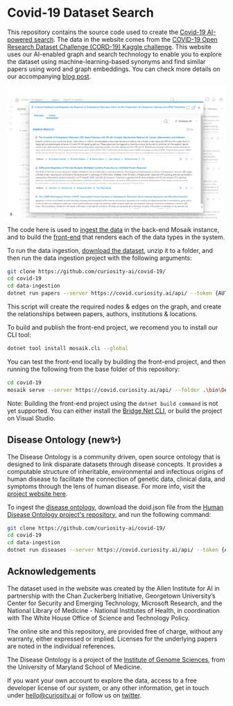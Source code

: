 # Covid-19 Dataset Search

This repository contains the source code used to create the [Covid-19 AI-powered search](https://covid.curiosity.ai/#/home). The data in the website comes from the [COVID-19 Open Research Dataset Challenge (CORD-19) Kaggle challenge](https://www.kaggle.com/allen-institute-for-ai/CORD-19-research-challenge/tasks?taskId=561). This website uses our AI-enabled graph and search technology to enable you to explore the dataset using machine-learning-based synonyms and find similar papers using word and graph embeddings. You can check more details on our accompanying [blog post](https://medium.com/curiosity-ai/curiositys-covid-19-research-tool-63485e29472b).


![](https://raw.githubusercontent.com/curiosity-ai/covid-19/master/assets/similar-papers.png)


The code here is used to [ingest the data](https://github.com/curiosity-ai/covid-19/tree/master/data-ingestion) in the back-end Mosaik instance, and to build the [front-end](https://github.com/curiosity-ai/covid-19/tree/master/front-end) that renders each of the data types in the system. 

To run the data ingestion, [download the dataset](https://www.kaggle.com/allen-institute-for-ai/CORD-19-research-challenge/tasks?taskId=561), unzip it to a folder, and then run the data ingestion project with the following arguments:

```bash
git clone https://github.com/curiosity-ai/covid-19/
cd covid-19
cd data-ingestion
dotnet run papers --server https://covid.curiosity.ai/api/ --token {AUTH_TOKEN} --folder {PATH_TO_DATA}
```

This script will create the required nodes & edges on the graph, and create the relationships between papers, authors, institutions & locations.

To build and publish the front-end project, we recomend you to install our CLI tool:

```bash
dotnet tool install mosaik.cli --global
```

You can test the front-end locally by building the front-end project, and then running the following from the base folder of this repository:

```bash
cd covid-19
mosaik serve --server https://covid.curiosity.ai/api/ --folder .\bin\Debug\net461\bridge\
```

Note: Building the front-end project using the ```dotnet build command``` is not yet supported. You can either install the [Bridge.Net CLI](https://bridge.net/download/), or build the project on Visual Studio.


## Disease Ontology (new✨)

The Disease Ontology is a community driven, open source ontology that is designed to link disparate datasets through disease concepts. It provides a computable structure of inheritable, environmental and infectious origins of human disease to facilitate the connection of genetic data, clinical data, and symptoms through the lens of human disease. For more info, visit the [project website here](https://disease-ontology.org/).

To ingest the [disease ontology](https://disease-ontology.org/), download the doid.json file from the [Human Disease Ontology project's repository](https://github.com/DiseaseOntology/HumanDiseaseOntology), and run the following command:

```bash
git clone https://github.com/curiosity-ai/covid-19/
cd covid-19
cd data-ingestion
dotnet run diseases --server https://covid.curiosity.ai/api/ --token {AUTH_TOKEN} --folder {PATH_TO_DOID.JSON}
```


## Acknowledgements

The dataset used in the website was created by the Allen Institute for AI in partnership with the Chan Zuckerberg Initiative, Georgetown University’s Center for Security and Emerging Technology, Microsoft Research, and the National Library of Medicine - National Institutes of Health, in coordination with The White House Office of Science and Technology Policy.

The online site and this repository, are provided free of charge, without any warranty, either expressed or implied. Licenses for the underlying papers are noted in the individual references.

The Disease Ontology is a project of the [Institute of Genome Sciences](http://www.igs.umaryland.edu/), from the University of Maryland School of Medicine.

If you want your own account to explore the data, access to a free developer license of our system, or any other information, get in touch under hello@curiosity.ai or follow us on [twitter](https://twitter.com/curiosity_ai).

